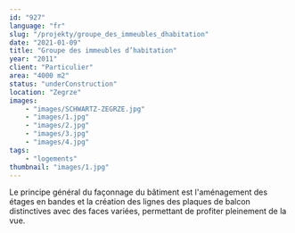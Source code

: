 ```yaml
---
id: "927"
language: "fr"
slug: "/projekty/groupe_des_immeubles_dhabitation"
date: "2021-01-09"
title: "Groupe des immeubles d’habitation"
year: "2011"
client: "Particulier"
area: "4000 m2"
status: "underConstruction"
location: "Zegrze"
images: 
    - "images/SCHWARTZ-ZEGRZE.jpg"
    - "images/1.jpg"
    - "images/2.jpg"
    - "images/3.jpg"
    - "images/4.jpg"    
tags: 
    - "logements"
thumbnail: "images/1.jpg"
---
```

Le  principe général du façonnage du bâtiment est l'aménagement des étages en bandes et la création des lignes des plaques de balcon distinctives avec des faces variées, permettant de profiter pleinement de la vue. 

